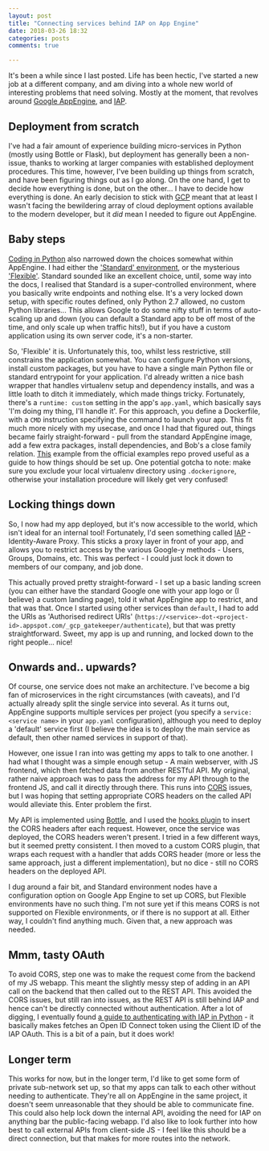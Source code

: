 ```yaml
---
layout: post
title: "Connecting services behind IAP on App Engine"
date: 2018-03-26 18:32
categories: posts
comments: true

---
```


It's been a while since I last posted. Life has been hectic, I've started a new job at a different company, and am diving into a whole new world of interesting problems that need solving. Mostly at the moment, that revolves around [Google AppEngine](https://cloud.google.com/appengine/), and [IAP](https://cloud.google.com/iap/). 

## Deployment from scratch

I've had a fair amount of experience building micro-services in Python (mostly using Bottle or Flask), but deployment has generally been a non-issue, thanks to working at larger companies with established deployment procedures. This time, however, I've been building up things from scratch, and have been figuring things out as I go along. On the one hand, I get to decide how everything is done, but on the other... I have to decide how everything is done. An early decision to stick with [GCP](https://cloud.google.com) meant that at least I wasn't facing the bewildering array of cloud deployment options available to the modern developer, but it _did_ mean I needed to figure out AppEngine.

## Baby steps

[Coding in Python](https://cloud.google.com/appengine/docs/python/) also narrowed down the choices somewhat within AppEngine. I had either the ['Standard' environment](https://cloud.google.com/appengine/docs/standard/python/), or the mysterious ['Flexible'](https://cloud.google.com/appengine/docs/flexible/python/). Standard sounded like an excellent choice, until, some way into the docs, I realised that Standard is a super-controlled environment, where you basically write endpoints and nothing else. It's a very locked down setup, with specific routes defined, only Python 2.7 allowed, no custom Python libraries... This allows Google to do some nifty stuff in terms of auto-scaling up and down (you can default a Standard app to be off most of the time, and only scale up when traffic hits!), but if you have a custom application using its own server code, it's a non-starter.

So, 'Flexible' it is. Unfortunately this, too, whilst less restrictive, still constrains the application somewhat. You can configure Python versions, install custom packages, but you have to have a single main Python file or standard entrypoint for your application. I'd already written a nice bash wrapper that handles virtualenv setup and dependency installs, and was a little loath to ditch it immediately, which made things tricky. Fortunately, there's a `runtime: custom` setting in the app's `app.yaml`, which basically says 'I'm doing my thing, I'll handle it'. For this approach, you define a Dockerfile, with a `CMD` instruction specifying the command to launch your app. This fit much more nicely with my usecase, and once I had that figured out, things became fairly straight-forward - pull from the standard AppEngine image, add a few extra packages, install dependencies, and Bob's a close family relation. [This](https://github.com/GoogleCloudPlatform/python-docs-samples/tree/master/appengine/flexible/extending_runtime) example from the official examples repo proved useful as a guide to how things should be set up. One potential gotcha to note: make sure you exclude your local virtualenv directory using `.dockerignore`, otherwise your installation procedure will likely get very confused!

## Locking things down

So, I now had my app deployed, but it's now accessible to the world, which isn't ideal for an internal tool! Fortunately, I'd seen something called [IAP](https://cloud.google.com/iap/) - Identity-Aware Proxy. This sticks a proxy layer in front of your app, and allows you to restrict access by the various Google-y methods - Users, Groups, Domains, etc. This was perfect - I could just lock it down to members of our company, and job done.

This actually proved pretty straight-forward - I set up a basic landing screen (you can either have the standard Google one with your app logo or (I believe) a custom landing page), told it what AppEngine app to restrict, and that was that. Once I started using other services than `default`, I had to add the URIs as 'Authorised redirect URIs' (`https://<service>-dot-<project-id>.appspot.com/_gcp_gatekeeper/authenticate`), but that was pretty straightforward. Sweet, my app is up and running, and locked down to the right people... nice!

## Onwards and.. upwards?

Of course, one service does not make an architecture. I've become a big fan of microservices in the right circumstances (with caveats), and I'd actually already split the single service into several. As it turns out, AppEngine supports multiple services per project (you specify a `service: <service name>` in your `app.yaml` configuration), although you need to deploy a 'default' service first (I believe the idea is to deploy the main service as default, then other named services in support of that).

However, one issue I ran into was getting my apps to talk to one another. I had what I thought was a simple enough setup - A main webserver, with JS frontend, which then fetched data from another RESTful API. My original, rather naive approach was to pass the address for my API through to the frontend JS, and call it directly through there. This runs into [CORS](https://en.wikipedia.org/wiki/Cross-origin_resource_sharing) issues, but I was hoping that setting appropriate CORS headers on the called API would alleviate this. Enter problem the first.

My API is implemented using [Bottle](http://bottlepy.org/docs/dev/), and I used the [hooks plugin](bottlepy.org/docs/dev/recipes.html#using-the-hooks-plugin) to insert the CORS headers after each request. However, once the service was deployed, the CORS headers weren't present. I tried in a few different ways, but it seemed pretty consistent. I then moved to a custom CORS plugin, that wraps each request with a handler that adds CORS header (more or less the same approach, just a different implementation), but no dice - still no CORS headers on the deployed API. 

I dug around a fair bit, and Standard environment nodes have a configuration option on Google App Engine to set up CORS, but Flexible environments have no such thing. I'm not sure yet if this means CORS is not supported on Flexible environments, or if there is no support at all. Either way, I couldn't find anything much. Given that, a new approach was needed.

## Mmm, tasty OAuth

To avoid CORS, step one was to make the request come from the backend of my JS webapp. This meant the slightly messy step of adding in an API call on the backend that then called out to the REST API. This avoided the CORS issues, but still ran into issues, as the REST API is still behind IAP and hence can't be directly connected without authentication. After a lot of digging, I eventually found [a guide to authenticating with IAP in Python](https://cloud.google.com/iap/docs/authentication-howto) - it basically makes fetches an Open ID Connect token using the Client ID of the IAP OAuth. This is a bit of a pain, but it does work!

## Longer term

This works for now, but in the longer term, I'd like to get some form of private sub-network set up, so that my apps can talk to each other without needing to authenticate. They're all on AppEngine in the same project, it doesn't seem unreasonable that they should be able to communicate fine. This could also help lock down the internal API, avoiding the need for IAP on anything bar the public-facing webapp. I'd also like to look further into how best to call external APIs from client-side JS - I feel like this should be a direct connection, but that makes for more routes into the network. 
